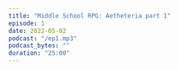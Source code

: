 ```yaml
---
title: "Middle School RPG: Aetheteria part 1"
episode: 1
date: 2022-05-02
podcast: "/ep1.mp3"
podcast_bytes: ""
duration: "25:00"
---
```


